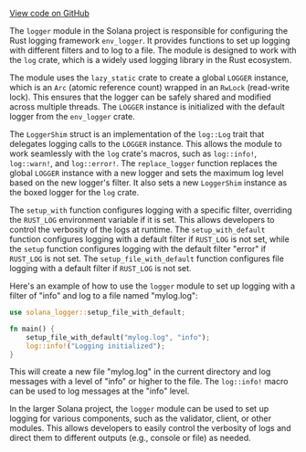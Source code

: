 
[View code on GitHub](https://github.com/solana-labs/solana/tree/master/na/logger)

The `logger` module in the Solana project is responsible for configuring the Rust logging framework `env_logger`. It provides functions to set up logging with different filters and to log to a file. The module is designed to work with the `log` crate, which is a widely used logging library in the Rust ecosystem.

The module uses the `lazy_static` crate to create a global `LOGGER` instance, which is an `Arc` (atomic reference count) wrapped in an `RwLock` (read-write lock). This ensures that the logger can be safely shared and modified across multiple threads. The `LOGGER` instance is initialized with the default logger from the `env_logger` crate.

The `LoggerShim` struct is an implementation of the `log::Log` trait that delegates logging calls to the `LOGGER` instance. This allows the module to work seamlessly with the `log` crate's macros, such as `log::info!`, `log::warn!`, and `log::error!`. The `replace_logger` function replaces the global `LOGGER` instance with a new logger and sets the maximum log level based on the new logger's filter. It also sets a new `LoggerShim` instance as the boxed logger for the `log` crate.

The `setup_with` function configures logging with a specific filter, overriding the `RUST_LOG` environment variable if it is set. This allows developers to control the verbosity of the logs at runtime. The `setup_with_default` function configures logging with a default filter if `RUST_LOG` is not set, while the `setup` function configures logging with the default filter "error" if `RUST_LOG` is not set. The `setup_file_with_default` function configures file logging with a default filter if `RUST_LOG` is not set.

Here's an example of how to use the `logger` module to set up logging with a filter of "info" and log to a file named "mylog.log":

```rust
use solana_logger::setup_file_with_default;

fn main() {
    setup_file_with_default("mylog.log", "info");
    log::info!("Logging initialized");
}
```

This will create a new file "mylog.log" in the current directory and log messages with a level of "info" or higher to the file. The `log::info!` macro can be used to log messages at the "info" level.

In the larger Solana project, the `logger` module can be used to set up logging for various components, such as the validator, client, or other modules. This allows developers to easily control the verbosity of logs and direct them to different outputs (e.g., console or file) as needed.